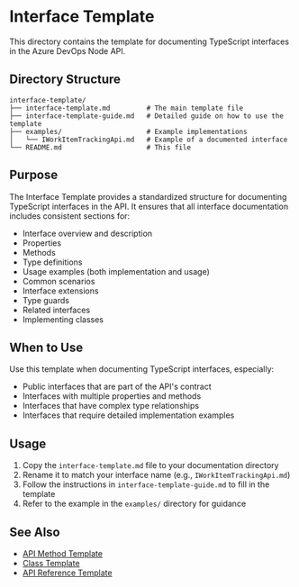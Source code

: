 # Interface Template

This directory contains the template for documenting TypeScript interfaces in the Azure DevOps Node API.

## Directory Structure

```
interface-template/
├── interface-template.md         # The main template file
├── interface-template-guide.md   # Detailed guide on how to use the template
├── examples/                     # Example implementations
│   └── IWorkItemTrackingApi.md   # Example of a documented interface
└── README.md                     # This file
```

## Purpose

The Interface Template provides a standardized structure for documenting TypeScript interfaces in the API. It ensures that all interface documentation includes consistent sections for:

- Interface overview and description
- Properties
- Methods
- Type definitions
- Usage examples (both implementation and usage)
- Common scenarios
- Interface extensions
- Type guards
- Related interfaces
- Implementing classes

## When to Use

Use this template when documenting TypeScript interfaces, especially:

- Public interfaces that are part of the API's contract
- Interfaces with multiple properties and methods
- Interfaces that have complex type relationships
- Interfaces that require detailed implementation examples

## Usage

1. Copy the `interface-template.md` file to your documentation directory
2. Rename it to match your interface name (e.g., `IWorkItemTrackingApi.md`)
3. Follow the instructions in `interface-template-guide.md` to fill in the template
4. Refer to the example in the `examples/` directory for guidance

## See Also

- [API Method Template](../api-method-template/)
- [Class Template](../class-template/)
- [API Reference Template](../api-reference-template/) 